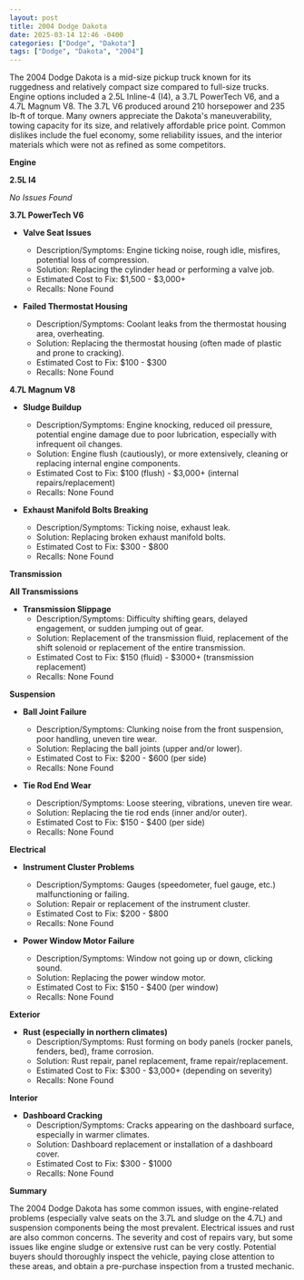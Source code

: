 ```yaml
---
layout: post
title: 2004 Dodge Dakota
date: 2025-03-14 12:46 -0400
categories: ["Dodge", "Dakota"]
tags: ["Dodge", "Dakota", "2004"]
---
```

The 2004 Dodge Dakota is a mid-size pickup truck known for its ruggedness and relatively compact size compared to full-size trucks. Engine options included a 2.5L Inline-4 (I4), a 3.7L PowerTech V6, and a 4.7L Magnum V8. The 3.7L V6 produced around 210 horsepower and 235 lb-ft of torque. Many owners appreciate the Dakota's maneuverability, towing capacity for its size, and relatively affordable price point. Common dislikes include the fuel economy, some reliability issues, and the interior materials which were not as refined as some competitors.

**Engine**

**2.5L I4**

*No Issues Found*

**3.7L PowerTech V6**

* **Valve Seat Issues**
    * Description/Symptoms: Engine ticking noise, rough idle, misfires, potential loss of compression.
    * Solution: Replacing the cylinder head or performing a valve job.
    * Estimated Cost to Fix: $1,500 - $3,000+
    * Recalls: None Found

* **Failed Thermostat Housing**
    * Description/Symptoms: Coolant leaks from the thermostat housing area, overheating.
    * Solution: Replacing the thermostat housing (often made of plastic and prone to cracking).
    * Estimated Cost to Fix: $100 - $300
    * Recalls: None Found

**4.7L Magnum V8**

* **Sludge Buildup**
    * Description/Symptoms: Engine knocking, reduced oil pressure, potential engine damage due to poor lubrication, especially with infrequent oil changes.
    * Solution: Engine flush (cautiously), or more extensively, cleaning or replacing internal engine components.
    * Estimated Cost to Fix: $100 (flush) - $3,000+ (internal repairs/replacement)
    * Recalls: None Found

* **Exhaust Manifold Bolts Breaking**
    * Description/Symptoms: Ticking noise, exhaust leak.
    * Solution: Replacing broken exhaust manifold bolts.
    * Estimated Cost to Fix: $300 - $800
    * Recalls: None Found

**Transmission**

**All Transmissions**

* **Transmission Slippage**
    * Description/Symptoms: Difficulty shifting gears, delayed engagement, or sudden jumping out of gear.
    * Solution: Replacement of the transmission fluid, replacement of the shift solenoid or replacement of the entire transmission.
    * Estimated Cost to Fix: $150 (fluid) - $3000+ (transmission replacement)
    * Recalls: None Found

**Suspension**

* **Ball Joint Failure**
    * Description/Symptoms: Clunking noise from the front suspension, poor handling, uneven tire wear.
    * Solution: Replacing the ball joints (upper and/or lower).
    * Estimated Cost to Fix: $200 - $600 (per side)
    * Recalls: None Found

* **Tie Rod End Wear**
    * Description/Symptoms: Loose steering, vibrations, uneven tire wear.
    * Solution: Replacing the tie rod ends (inner and/or outer).
    * Estimated Cost to Fix: $150 - $400 (per side)
    * Recalls: None Found

**Electrical**

* **Instrument Cluster Problems**
    * Description/Symptoms: Gauges (speedometer, fuel gauge, etc.) malfunctioning or failing.
    * Solution: Repair or replacement of the instrument cluster.
    * Estimated Cost to Fix: $200 - $800
    * Recalls: None Found

* **Power Window Motor Failure**
    * Description/Symptoms: Window not going up or down, clicking sound.
    * Solution: Replacing the power window motor.
    * Estimated Cost to Fix: $150 - $400 (per window)
    * Recalls: None Found

**Exterior**

* **Rust (especially in northern climates)**
    * Description/Symptoms: Rust forming on body panels (rocker panels, fenders, bed), frame corrosion.
    * Solution: Rust repair, panel replacement, frame repair/replacement.
    * Estimated Cost to Fix: $300 - $3,000+ (depending on severity)
    * Recalls: None Found

**Interior**

* **Dashboard Cracking**
    * Description/Symptoms: Cracks appearing on the dashboard surface, especially in warmer climates.
    * Solution: Dashboard replacement or installation of a dashboard cover.
    * Estimated Cost to Fix: $300 - $1000
    * Recalls: None Found

**Summary**

The 2004 Dodge Dakota has some common issues, with engine-related problems (especially valve seats on the 3.7L and sludge on the 4.7L) and suspension components being the most prevalent. Electrical issues and rust are also common concerns. The severity and cost of repairs vary, but some issues like engine sludge or extensive rust can be very costly. Potential buyers should thoroughly inspect the vehicle, paying close attention to these areas, and obtain a pre-purchase inspection from a trusted mechanic.

